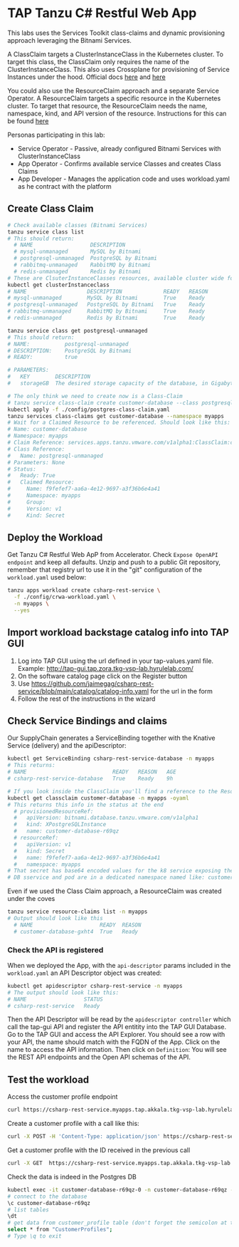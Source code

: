 # TAP Tanzu C# Restful Web App

This labs uses the Services Toolkit class-claims and dynamic provisioning approach leveraging the Bitnami Services.

A ClassClaim targets a ClusterInstanceClass in the Kubernetes cluster. To target this class, the ClassClaim only requires the name of the ClusterInstanceClass. This also uses Crossplane for provisioning of Service Instances under the hood.
Official docs [here](https://docs.vmware.com/en/VMware-Tanzu-Application-Platform/1.5/tap/services-toolkit-concepts-service-consumption.html#level-4--class-claims-and-provisionerbased-classes-aka-dynamic-provisioning-3) and [here](https://docs.vmware.com/en/VMware-Tanzu-Application-Platform/1.5/tap/bitnami-services-tutorials-working-with-bitnami-services.html)

You could also use the ResourceClaim approach and a separate Service Operator. A ResourceClaim targets a specific resource in the Kubernetes cluster. To target that resource, the ResourceClaim needs the name, namespace, kind, and API version of the resource. Instructions for this can be found [here](https://github.com/jaimegag/csharp-rest-service/blob/main/DATABASE.md)


Personas participating in this lab:
- Service Operator - Passive, already configured Bitnami Services with ClusterInstanceClass
- App Operator - Confirms available service Classes and creates Class Claims
- App Developer - Manages the application code and uses workload.yaml as he contract with the platform

## Create Class Claim
```bash
# Check available classes (Bitnami Services)
tanzu service class list
# This should return:
  # NAME                  DESCRIPTION
  # mysql-unmanaged       MySQL by Bitnami
  # postgresql-unmanaged  PostgreSQL by Bitnami
  # rabbitmq-unmanaged    RabbitMQ by Bitnami
  # redis-unmanaged       Redis by Bitnami
# These are ClsuterInstanceClasses resources, available cluster wide for better discovery, so that the app dev team doesn't have to know the namespace of the resource
kubectl get clusterInstanceclass
# NAME                   DESCRIPTION             READY   REASON
# mysql-unmanaged        MySQL by Bitnami        True    Ready
# postgresql-unmanaged   PostgreSQL by Bitnami   True    Ready
# rabbitmq-unmanaged     RabbitMQ by Bitnami     True    Ready
# redis-unmanaged        Redis by Bitnami        True    Ready

tanzu service class get postgresql-unmanaged
# This should return:
# NAME:           postgresql-unmanaged
# DESCRIPTION:    PostgreSQL by Bitnami
# READY:          true

# PARAMETERS:
#   KEY        DESCRIPTION                                                  TYPE     DEFAULT  REQUIRED
#   storageGB  The desired storage capacity of the database, in Gigabytes.  integer  1        false

# The only think we need to create now is a Class-Claim
# tanzu service class-claim create customer-database --class postgresql-unmanaged -n myapps
kubectl apply -f ./config/postgres-class-claim.yaml
tanzu services class-claims get customer-database --namespace myapps
# Wait for a Claimed Resource to be referenced. Should look like this:
# Name: customer-database
# Namespace: myapps
# Claim Reference: services.apps.tanzu.vmware.com/v1alpha1:ClassClaim:customer-database
# Class Reference:
#   Name: postgresql-unmanaged
# Parameters: None
# Status:
#   Ready: True
#   Claimed Resource:
#     Name: f9fefef7-aa6a-4e12-9697-a3f36b6e4a41
#     Namespace: myapps
#     Group:
#     Version: v1
#     Kind: Secret
```

## Deploy the Workload
Get Tanzu C# Restful Web ApP from Accelerator. Check `Expose OpenAPI endpoint` and keep all defaults.
Unzip and push to a public Git repository, remember that registry url to use it in the "git" configuration of the `workload.yaml` used below:

```bash
tanzu apps workload create csharp-rest-service \
  -f ./config/crwa-workload.yaml \
  -n myapps \
  --yes
```

## Import workload backstage catalog info into TAP GUI
1. Log into TAP GUI using the url defined in your tap-values.yaml file. Example: http://tap-gui.tap.zora.tkg-vsp-lab.hyrulelab.com/
2. On the software catalog page click on the Register button
3. Use https://github.com/jaimegag/csharp-rest-service/blob/main/catalog/catalog-info.yaml for the url in the form
4. Follow the rest of the instructions in the wizard


## Check Service Bindings and claims

Our SupplyChain generates a ServiceBinding together with the Knative Service (delivery) and the apiDescriptor:
```bash
kubectl get ServiceBinding csharp-rest-service-database -n myapps
# This returns:
# NAME                           READY   REASON   AGE
# csharp-rest-service-database   True    Ready    9h

# If you look inside the ClassClaim you'll find a reference to the Resource created and Secret
kubectl get classclaim customer-database -n myapps -oyaml
# This returns this info in the status at the end
  # provisionedResourceRef:
  #   apiVersion: bitnami.database.tanzu.vmware.com/v1alpha1
  #   kind: XPostgreSQLInstance
  #   name: customer-database-r69qz
  # resourceRef:
  #   apiVersion: v1
  #   kind: Secret
  #   name: f9fefef7-aa6a-4e12-9697-a3f36b6e4a41
  #   namespace: myapps
# That secret has base64 encoded values for the k8 service exposing the DB, the user and password
# DB sservice and pod are in a dedicated namespace named like: customer-database-r69qz
```

Even if we used the Class Claim approach, a ResourceClaim was created under the coves
```bash
tanzu service resource-claims list -n myapps
# Output should look like this
  # NAME                     READY  REASON
  # customer-database-gxht4  True   Ready
```

### Check the API is registered

When we deployed the App, with the `api-descriptor` params included in the `workload.yaml` an API Descriptor object was created:
```bash
kubectl get apidescriptor csharp-rest-service -n myapps
# The output should look like this:
# NAME                  STATUS
# csharp-rest-service   Ready
```

Then the API Descriptor will be read by the `apidescriptor controller` which  call the tap-gui API and register the API entitity into the TAP GUI Database.
Go to the TAP GUI and access the API Explorer. You should see a row with your API, the name should match with the FQDN of the App.
Click on the name to access the API information. Then click on `Definition`: You will see the REST API endpoints and the Open API schemas of the API.



## Test the workload

Access the customer profile endpoint
```bash
curl https://csharp-rest-service.myapps.tap.akkala.tkg-vsp-lab.hyrulelab.com/api/customer-profiles
```

Create a customer profile with a call like this:
```bash
curl -X POST -H 'Content-Type: application/json' https://csharp-rest-service.myapps.tap.akkala.tkg-vsp-lab.hyrulelab.com/api/customer-profiles -d '{"firstName": "Manjit", "lastName": "Singh", "email": "msingh67@bloomberg.net"}'
```

Get a customer profile with the ID received in the previous call
```bash
curl -X GET  https://csharp-rest-service.myapps.tap.akkala.tkg-vsp-lab.hyrulelab.com/api/customer-profiles/{id}
```

Check the data is indeed in the Postgres DB
```bash
kubectl exec -it customer-database-r69qz-0 -n customer-database-r69qz -- bash -c "psql -U postgres"
# connect to the database
\c customer-database-r69qz
# list tables
\dt
# get data from customer_profile table (don't forget the semicolon at the end)
select * from "CustomerProfiles";
# Type \q to exit
```
